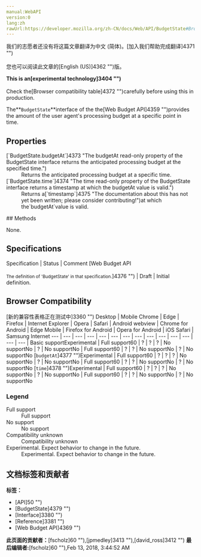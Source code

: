 ```yaml
---
manual:WebAPI
version:0
lang:zh
rawUrl:https://developer.mozilla.org/zh-CN/docs/Web/API/BudgetState#Browser_compatibility
---
```




<bdi>我们的志愿者还没有将这篇文章翻译为<bdi>中文 (简体)</bdi>。[加入我们帮助完成翻译]4371 "")<br></br>您也可以阅读此文章的[English (US)]4362 "")版。</bdi>






**This is an[experimental technology]3404 "")**<br></br>Check the[Browser compatibility table]4372 "")carefully before using this in production.




The**`BudgetState`**interface of the the[Web Budget API]4359 "")provides the amount of the user agent&#39;s processing budget at a specific point in time.


## Properties<a name="Properties"></a>
<dl><dt id=''>[`BudgetState.budgetAt`]4373 "The budgetAt read-only property of the BudgetState interface returns the anticipated processing budget at the specified time.")</dt><dd>Returns the anticipated processing budget at a specific time.</dd><dt id=''>[`BudgetState.time`]4374 "The time read-only property of the BudgetState interface returns a timestamp at which the budgetAt value is valid.")</dt><dd>Returns a[`timestamp`]4375 "The documentation about this has not yet been written; please consider contributing!")at which the`budgetAt`value is valid.</dd></dl>
## Methods<a name="Methods"></a>


None.


## Specifications<a name="Specifications"></a>
Specification | Status | Comment 
[Web Budget API<br></br><small>The definition of &#39;BudgetState&#39; in that specification.</small>]4376 "") | Draft | Initial definition. 


## Browser Compatibility<a name="Browser_Compatibility"></a>
[新的兼容性表格正在测试中<i></i>]3360 "")
<abbr>Desktop<i></i></abbr> | <abbr>Mobile<i></i></abbr> 
<abbr>Chrome<i></i></abbr> | <abbr>Edge<i></i></abbr> | <abbr>Firefox<i></i></abbr> | <abbr>Internet Explorer<i></i></abbr> | <abbr>Opera<i></i></abbr> | <abbr>Safari<i></i></abbr> | <abbr>Android webview<i></i></abbr> | <abbr>Chrome for Android<i></i></abbr> | <abbr>Edge Mobile<i></i></abbr> | <abbr>Firefox for Android<i></i></abbr> | <abbr>Opera for Android<i></i></abbr> | <abbr>iOS Safari<i></i></abbr> | <abbr>Samsung Internet<i></i></abbr> 
 ---  |  ---  |  ---  |  ---  |  ---  |  ---  |  ---  |  ---  |  ---  |  ---  |  ---  |  ---  |  ---  |  ---  | 
Basic support<abbr>Experimental<i></i></abbr> | <abbr>Full support</abbr>60 | <abbr>?</abbr> | <abbr>?</abbr> | <abbr>?</abbr> | <abbr>No support</abbr>No | <abbr>?</abbr> | <abbr>No support</abbr>No | <abbr>Full support</abbr>60 | <abbr>?</abbr> | <abbr>?</abbr> | <abbr>No support</abbr>No | <abbr>?</abbr> | <abbr>No support</abbr>No 
[`budgetAt`]4377 "")<abbr>Experimental<i></i></abbr> | <abbr>Full support</abbr>60 | <abbr>?</abbr> | <abbr>?</abbr> | <abbr>?</abbr> | <abbr>No support</abbr>No | <abbr>?</abbr> | <abbr>No support</abbr>No | <abbr>Full support</abbr>60 | <abbr>?</abbr> | <abbr>?</abbr> | <abbr>No support</abbr>No | <abbr>?</abbr> | <abbr>No support</abbr>No 
[`time`]4378 "")<abbr>Experimental<i></i></abbr> | <abbr>Full support</abbr>60 | <abbr>?</abbr> | <abbr>?</abbr> | <abbr>?</abbr> | <abbr>No support</abbr>No | <abbr>?</abbr> | <abbr>No support</abbr>No | <abbr>Full support</abbr>60 | <abbr>?</abbr> | <abbr>?</abbr> | <abbr>No support</abbr>No | <abbr>?</abbr> | <abbr>No support</abbr>No 


### Legend<a name="Legend"></a>
<dl><dt id=''><abbr>Full support</abbr></dt><dd>Full support</dd><dt id=''><abbr>No support</abbr></dt><dd>No support</dd><dt id=''><abbr>Compatibility unknown</abbr></dt><dd>Compatibility unknown</dd><dt id=''><abbr>Experimental. Expect behavior to change in the future.<i></i></abbr></dt><dd>Experimental. Expect behavior to change in the future.</dd></dl>




## 文档标签和贡献者
**标签：**
* [API]50 "")
* [BudgetState]4379 "")
* [Interface]3380 "")
* [Reference]3381 "")
* [Web Budget API]4369 "")

**此页面的贡献者：**[fscholz]60 ""),[jpmedley]3413 ""),[david_ross]3412 "")
**最后编辑者:**[fscholz]60 ""),<time>Feb 13, 2018, 3:44:52 AM</time>


